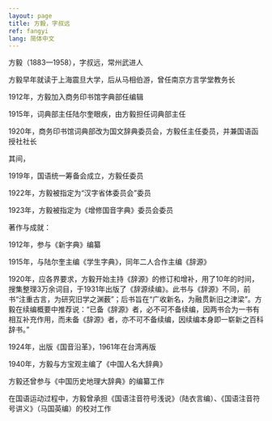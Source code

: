```yaml
---
layout: page
title: 方毅，字叔远
ref: fangyi
lang: 简体中文
---
```


方毅（1883—1958），字叔远，常州武进人

方毅早年就读于上海震旦大学，后从马相伯游，曾任南京方言学堂教务长

1912年，方毅加入商务印书馆字典部任编辑

1915年，词典部主任陆尔奎眼疾，由方毅担任词典部主任

1920年，商务印书馆词典部改为国文辞典委员会，方毅任主任委员，并兼国语函授社社长

其间，

1919年，国语统一筹备会成立，方毅任委员

1922年，方毅被指定为“汉字省体委员会”委员

1923年，方毅被指定为《增修国音字典》委员会委员

著作与成就：

1912年，参与《新字典》编纂

1915年，与陆尔奎主编《学生字典》，同年二人合作主编《辞源》

1920年，应各界要求，方毅开始主持《辞源》的修订和增补，用了10年的时间，搜集整理3万余词目，于1931年出版了《辞源续编》。此书与《辞源》不同，前书“注重古言，为研究旧学之渊薮”；后书旨在“广收新名，为融贯新旧之津梁”。方毅在续编概要中推荐说：“已备《辞源》者，必不可不备续编，因两书合为一书有相互补充作用，而未备《辞源》者，亦不可不备续编，因续编本身即一崭新之百科辞书。”

1924年，出版《国音沿革》，1961年在台湾再版

1940年，方毅与方宝观主编了《中国人名大辞典》

方毅还曾参与《中国历史地理大辞典》的编纂工作

在国语运动过程中，方毅曾承担《国语注音符号浅说》（陆衣言编）、《国语注音符号讲义》（马国英编）的校对工作

